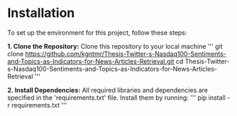 # Installation

To set up the environment for this project, follow these steps:

**1. Clone the Repository:**
Clone this repository to your local machine
'''
git clone https://github.com/kgntmr/Thesis-Twitter-s-Nasdaq100-Sentiments-and-Topics-as-Indicators-for-News-Articles-Retrieval.git
cd Thesis-Twitter-s-Nasdaq100-Sentiments-and-Topics-as-Indicators-for-News-Articles-Retrieval
'''

**2. Install Dependencies:**
All required libraries and dependencies are specified in the 'requirements.txt' file. Install them by running:
'''
pip install -r requirements.txt
'''
